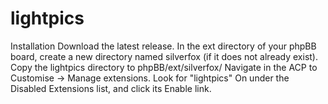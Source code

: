 # lightpics
Installation
Download the latest release.
In the ext directory of your phpBB board, create a new directory named silverfox (if it does not already exist).
Copy the lightpics directory to phpBB/ext/silverfox/
Navigate in the ACP to Customise -> Manage extensions.
Look for "lightpics" On under the Disabled Extensions list, and click its Enable link.
